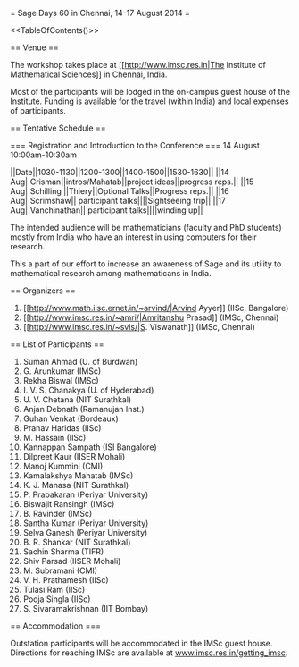 = Sage Days 60 in Chennai, 14-17 August 2014 =

<<TableOfContents()>>

== Venue ==

The workshop takes place at [[http://www.imsc.res.in|The Institute of Mathematical Sciences]] in Chennai, India.

Most of the participants will be lodged in the on-campus guest house of the Institute.
Funding is available for the travel (within India) and local expenses of participants.

== Tentative Schedule ==

=== Registration and Introduction to the Conference ===
14 August 10:00am-10:30am

||Date||1030-1130||1200-1300||1400-1500||1530-1630||
||14 Aug||Crisman||intros/Mahatab||project ideas||progress reps.||
||15 Aug||Schilling ||Thiery||Optional Talks||Progress reps.||
||16 Aug||Scrimshaw|| participant talks||||Sightseeing trip||
||17 Aug||Vanchinathan|| participant talks||||winding up||


The intended audience will be mathematicians (faculty and PhD students) mostly from India who have an interest in using computers for their research.

This a part of our effort to increase an awareness of Sage and its utility to mathematical research among mathematicans in India.

== Organizers ==

 1. [[http://www.math.iisc.ernet.in/~arvind/|Arvind Ayyer]] (IISc, Bangalore)
 2. [[http://www.imsc.res.in/~amri/|Amritanshu Prasad]] (IMSc, Chennai)
 3. [[http://www.imsc.res.in/~svis/|S. Viswanath]] (IMSc, Chennai)

== List of Participants ==

 1. Suman Ahmad (U. of Burdwan)
 1. G. Arunkumar (IMSc)
 1. Rekha Biswal (IMSc)
 1. I. V. S. Chanakya (U. of Hyderabad)
 1. U. V. Chetana (NIT Surathkal)
 1. Anjan Debnath (Ramanujan Inst.)
 1. Guhan Venkat (Bordeaux)
 1. Pranav Haridas (IISc)
 1. M. Hassain (IISc)
 1. Kannappan Sampath (ISI Bangalore)
 1. Dilpreet Kaur (IISER Mohali)
 1. Manoj Kummini (CMI)
 1. Kamalakshya Mahatab (IMSc)
 1. K. J. Manasa (NIT Surathkal)
 1. P. Prabakaran (Periyar University)
 1. Biswajit Ransingh (IMSc)
 1. B. Ravinder (IMSc)
 1. Santha Kumar (Periyar University)
 1. Selva Ganesh (Periyar University)
 1. B. R. Shankar (NIT Surathkal)
 1. Sachin Sharma (TIFR)
 1. Shiv Parsad (IISER Mohali)
 1. M. Subramani (CMI)
 1. V. H. Prathamesh (IISc)
 1. Tulasi Ram (IISc)
 1. Pooja Singla (IISc)
 1. S. Sivaramakrishnan (IIT Bombay)

== Accommodation ===

Outstation participants will be accommodated in the IMSc guest house. Directions for reaching IMSc are available at www.imsc.res.in/getting_imsc.
